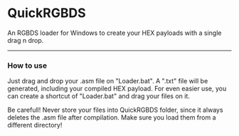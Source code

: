 # QuickRGBDS
An RGBDS loader for Windows to create your HEX payloads with a single drag n drop.


----


### How to use

Just drag and drop your .asm file on "Loader.bat". A ".txt" file will be generated, including your compiled HEX payload.
For even easier use, you can create a shortcut of "Loader.bat" and drag your files on it.

Be carefull! Never store your files into QuickRGBDS folder, since it always deletes the .asm file after compilation. Make sure you load them from a different directory!
